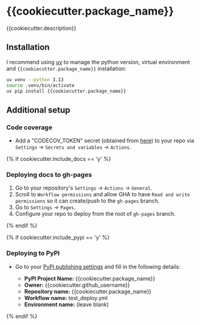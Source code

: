 # {{cookiecutter.package_name}}

{{cookiecutter.description}}

## Installation

I recommend using [uv](https://docs.astral.sh/uv/) to manage the python version, virtual environment and `{{cookiecutter.package_name}}` installation:

```bash
uv venv --python 3.13
source .venv/bin/activate
uv pip install {{cookiecutter.package_name}}
```

## Additional setup

### Code coverage

- Add a "CODECOV_TOKEN" secret (obtained from [here](https://app.codecov.io/gh/dzhang32/test_python_package/)) to your repo via `Settings` -> `Secrets and variables` -> `Actions`. 

{% if cookiecutter.include_docs == 'y' %}
### Deploying docs to gh-pages

1. Go to your repository's `Settings` -> `Actions` -> `General`.
2. Scroll to `Workflow permissions` and allow GHA to have `Read and write permissions` so it can create/push to the `gh-pages` branch.
3. Go to `Settings` -> `Pages`.
4. Configure your repo to deploy from the root of `gh-pages` branch.

{% endif %}

{% if cookiecutter.include_pypi == 'y' %}
### Deploying to PyPI

- Go to your [PyPi publishing settings](https://pypi.org/manage/account/publishing/) and fill in the following details:

    - **PyPI Project Name:** {{cookiecutter.package_name}}
    - **Owner:** {{cookiecutter.github_username}}
    - **Repository name:** {{cookiecutter.package_name}}
    - **Workflow name:** test_deploy.yml
    - **Environment name:** (leave blank)

{% endif %}